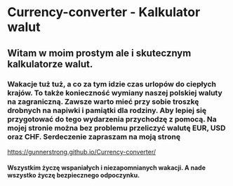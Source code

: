 # Currency-converter - Kalkulator walut
## Witam w moim prostym ale i skutecznym kalkulatorze walut.
### Wakacje tuż tuż, a co za tym idzie czas urlopów do ciepłych krajów. To także konieczność wymiany naszej polskiej waluty na zagraniczną. Zawsze warto mieć przy sobie **troszkę** drobnych na napiwki i pamiątki dla rodziny. Aby lepiej się przygotować do tego wydarzenia przychodzę z pomocą. Na mojej stronie można bez problemu przeliczyć walutę EUR, USD oraz CHF. Serdeczenie zapraszam na moją stronę

https://gunnerstrong.github.io/Currency-converter/

#### Wszystkim życzę wspaniałych i niezapomnianych wakacji. A nade wszystko życzę bezpiecznego odpoczynku.
